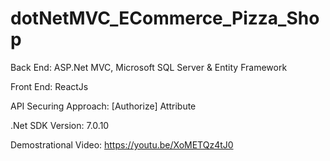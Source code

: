 # dotNetMVC_ECommerce_Pizza_Shop

Back End: ASP.Net MVC, Microsoft SQL Server & Entity Framework

Front End: ReactJs

API Securing Approach: [Authorize] Attribute

.Net SDK Version: 7.0.10

Demostrational Video: https://youtu.be/XoMETQz4tJ0
